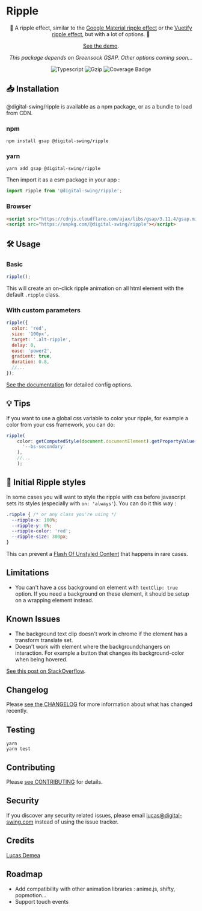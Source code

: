 # Ripple
<!-- markdownlint-disable-next-line MD033-->
<div align="center">

🌈 A ripple effect, similar to the [Google Material ripple effect](https://m2.material.io/develop/ios/supporting/ripple) or the [Vuetify ripple effect](https://vuetifyjs.com/en/directives/ripple/), but with a lot of options. 🌈

[See the demo](https://digital-swing.github.io/ripple/examples).

*This package depends on Greensock GSAP. Other options coming soon...*

![Typescript](https://shields.io/badge/TypeScript-3178C6?logo=TypeScript&logoColor=FFF&style=flat-square) ![Gzip](https://img.shields.io/bundlephobia/minzip/@digital-swing/ripple?color=green&label=gzipped&style=flat-square) ![Coverage Badge](https://img.shields.io/endpoint?url=https://gist.githubusercontent.com/LucasDemea/47afa2dca4215d90df6248220a886a3e/raw/ripple__heads_main.json&style=flat-square)

</div>

## 📥 Installation

@digital-swing/ripple is available as a npm package, or as a bundle to load from CDN.

### npm

```console
npm install gsap @digital-swing/ripple
```

### yarn

```console
yarn add gsap @digital-swing/ripple
```

Then import it as a esm package in your app :

```js
import ripple from '@digital-swing/ripple';
```

### Browser

```html
<script src="https://cdnjs.cloudflare.com/ajax/libs/gsap/3.11.4/gsap.min.js"></script>
<script src="https://unpkg.com/@digital-swing/ripple"></script>
```

## 🛠️ Usage

### Basic

```js
ripple();
```

This will create an on-click ripple animation on all html element with the default `.ripple` class.

### With custom parameters

```js
ripple({
  color: 'red',
  size: '100px',
  target: '.alt-ripple',
  delay: 0,
  ease: 'power2',
  gradient: true,
  duration: 0.8,
  //...
});
```

[See the documentation](https://digital-swing.github.io/ripple/types/interfaces/RippleConfig.html) for detailed config options.

## 💡 Tips

If you want to use a global css variable to color your ripple, for example a color from your css framework, you can do:

```js
ripple(
    color: getComputedStyle(document.documentElement).getPropertyValue(
      '--bs-secondary'
    ),
    //...
    );
```

## 🎨 Initial Ripple styles

In some cases you will want to style the ripple with css before javascript sets its styles (especially with `on: 'always'`). You can do it this way :

```css
.ripple { /* or any class you're using */
  --ripple-x: 100%;
  --ripple-y: 0%;
  --ripple-color: 'red';
  --ripple-size: 300px;
}
```

This can prevent a [Flash Of Unstyled Content](https://en.wikipedia.org/wiki/Flash_of_unstyled_content) that happens in rare cases.

## Limitations

- You can't have a css background on element with `textClip: true` option. If you need a background on these element, it should be setup on a wrapping element instead.

## Known Issues

- The background text clip doesn't work in chrome if the element has a transform translate set.
- Doesn't work with element where the backgroundchangers on interaction. For example a button that changes its background-color when being hovered.

[See this post on StackOverflow](https://stackoverflow.com/questions/55725461/webkit-background-clip-text-on-an-element-with-transition-is-not-working-after).

## Changelog

Please [see the CHANGELOG](https://github.com/digital-swing/ripple/blob/main/CHANGELOG.md) for more information about what has changed recently.

## Testing

```console
yarn
yarn test
```

## Contributing

Please [see CONTRIBUTING](https://github.com/digital-swing/ripple/blob/main/CONTRIBUTING.md) for details.

## Security

If you discover any security related issues, please email lucas@digital-swing.com instead of using the issue tracker.

## Credits

[Lucas Demea](https://github.com/LucasDemea)

## Roadmap

- Add compatibility with other animation libraries : anime.js, shifty, popmotion...
- Support touch events
